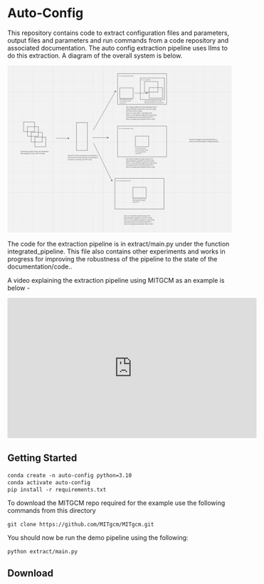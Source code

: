 # Auto-Config
This repository contains code to extract configuration files and parameters, output files and parameters and run commands from a code repository and associated documentation.
The auto config extraction pipeline uses llms to do this extraction.
A diagram of the overall system is below.

![Pipeline Diagram](./images/pipeline.png)

The code for the extraction pipeline is in extract/main.py under the function integrated_pipeline.
This file also contains other experiments and works in progress for improving the robustness of the pipeline to the state of the documentation/code..

A video explaining the extraction pipeline using MITGCM as an example is below -

<iframe width="560" height="315" src="https://www.youtube.com/watch?v=LLY966_iytg" frameborder="0" allowfullscreen></iframe>


## Getting Started
```
conda create -n auto-config python=3.10
conda activate auto-config
pip install -r requirements.txt
```

To download the MITGCM repo required for the example use the following commands from this directory
```
git clone https://github.com/MITgcm/MITgcm.git
```

You should now be run the demo pipeline using the following:

```
python extract/main.py
```

## Download
